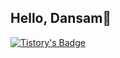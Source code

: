 ## Hello, Dansam👋
[![Tistory's Badge](https://github-readme-tistory-card.vercel.app/api/badge?name=Tistory)](https://dduddududu.tistory.com/)
